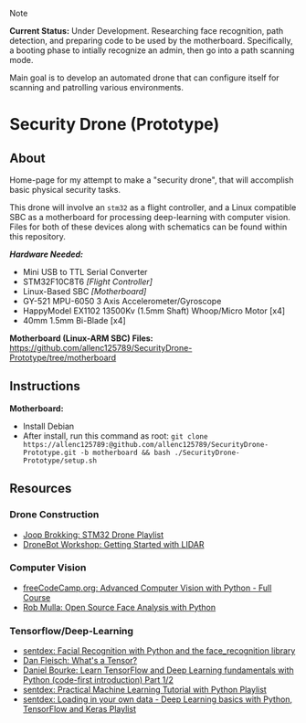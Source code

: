 > [!NOTE]
> **Current Status:** Under Development. Researching face recognition, path detection, and preparing code to be used by the motherboard. Specifically, a booting phase to intially recognize an admin, then go into a path scanning mode.
>
> Main goal is to develop an automated drone that can configure itself for scanning and patrolling various environments.


# Security Drone (Prototype)

## About
Home-page for my attempt to make a "security drone", that will accomplish basic physical security tasks.

This drone will involve an `stm32` as a flight controller, and a Linux compatible SBC as a motherboard for processing deep-learning with computer vision. Files for both of these devices along with schematics can be found within this repository.

***Hardware Needed:***
+ Mini USB to TTL Serial Converter
+ STM32F10C8T6 *[Flight Controller]*
+ Linux-Based SBC *[Motherboard]*
+ GY-521 MPU-6050 3 Axis Accelerometer/Gyroscope
+ HappyModel EX1102 13500Kv (1.5mm Shaft) Whoop/Micro Motor [x4]
+ 40mm 1.5mm Bi-Blade [x4]

**Motherboard (Linux-ARM SBC) Files:** https://github.com/allenc125789/SecurityDrone-Prototype/tree/motherboard

## Instructions
**Motherboard:**
+ Install Debian
+ After install, run this command as root: `git clone https://allenc125789:@github.com/allenc125789/SecurityDrone-Prototype.git -b motherboard && bash ./SecurityDrone-Prototype/setup.sh`

## Resources
### Drone Construction
+ [Joop Brokking: STM32 Drone Playlist](https://www.youtube.com/watch?v=MLEQk73zJoU&list=PL0qFkFQLP5BCzOatRLFr15el1dSjvn--E)
+ [DroneBot Workshop: Getting Started with LIDAR](https://www.youtube.com/watch?v=VhbFbxyOI1k)

### Computer Vision
+ [freeCodeCamp.org: Advanced Computer Vision with Python - Full Course](https://youtu.be/01sAkU_NvOY?si=-z81XHAHfTIwfk2N)
+ [Rob Mulla: Open Source Face Analysis with Python](https://www.youtube.com/watch?v=n84hBgtzvxo&t=201s)

### Tensorflow/Deep-Learning
+ [sentdex: Facial Recognition with Python and the face_recognition library](https://www.youtube.com/watch?v=535acCxjHCI)
+ [Dan Fleisch: What's a Tensor?](https://www.youtube.com/watch?v=f5liqUk0ZTw)
+ [Daniel Bourke: Learn TensorFlow and Deep Learning fundamentals with Python (code-first introduction) Part 1/2](https://youtu.be/tpCFfeUEGs8?si=7dZBGBJo5kr7hvSh)
+ [sentdex: Practical Machine Learning Tutorial with Python Playlist](https://www.youtube.com/playlist?list=PLQVvvaa0QuDfKTOs3Keq_kaG2P55YRn5v)
+ [sentdex: Loading in your own data - Deep Learning basics with Python, TensorFlow and Keras Playlist](https://www.youtube.com/playlist?list=PLQVvvaa0QuDfhTox0AjmQ6tvTgMBZBEXN)
